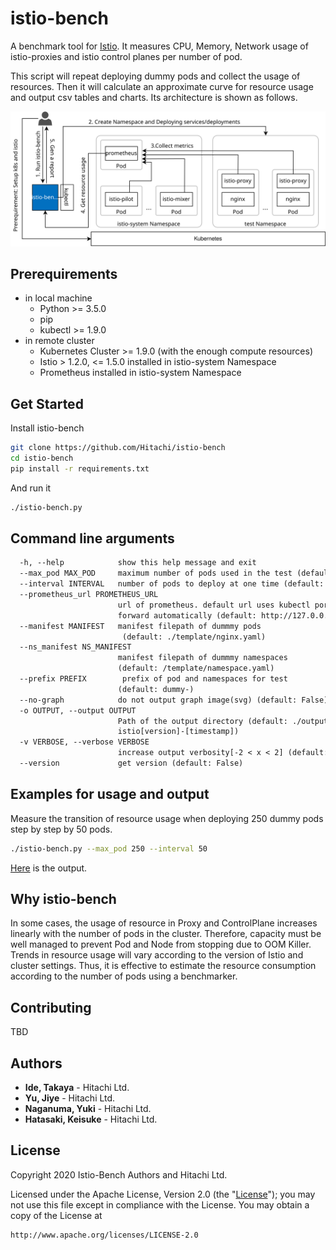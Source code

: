 # istio-bench

A benchmark tool for [Istio](https://github.com/istio/istio). It measures CPU, Memory, Network usage of istio-proxies and istio control planes per number of pod.

This script will repeat deploying dummy pods and collect the usage of resources. Then it will calculate an approximate curve for resource usage and output csv tables and charts. Its architecture is shown as follows.

![architecture](docs/images/istio-bench-arch.svg)

## Prerequirements

- in local machine
    - Python >= 3.5.0
    - pip
    - kubectl >= 1.9.0
- in remote cluster
    - Kubernetes Cluster >= 1.9.0 (with the enough compute resources)
    - Istio > 1.2.0, <= 1.5.0 installed in istio-system Namespace
    - Prometheus installed in istio-system Namespace

## Get Started

Install istio-bench

```sh
git clone https://github.com/Hitachi/istio-bench
cd istio-bench
pip install -r requirements.txt
```

And run it

```sh
./istio-bench.py
```

## Command line arguments

```txt
  -h, --help            show this help message and exit
  --max_pod MAX_POD     maximum number of pods used in the test (default: 500)
  --interval INTERVAL   number of pods to deploy at one time (default: 100)
  --prometheus_url PROMETHEUS_URL
                        url of prometheus. default url uses kubectl port-
                        forward automatically (default: http://127.0.0.1:9090)
  --manifest MANIFEST   manifest filepath of dummmy pods
                         (default: ./template/nginx.yaml)
  --ns_manifest NS_MANIFEST
                        manifest filepath of dummmy namespaces
                        (default: /template/namespace.yaml)
  --prefix PREFIX        prefix of pod and namespaces for test
                        (default: dummy-)
  --no-graph            do not output graph image(svg) (default: False)
  -o OUTPUT, --output OUTPUT
                        Path of the output directory (default: ./output-
                        istio[version]-[timestamp])
  -v VERBOSE, --verbose VERBOSE
                        increase output verbosity[-2 < x < 2] (default: 0)
  --version             get version (default: False)
```

## Examples for usage and output

Measure the transition of resource usage when deploying 250 dummy pods step by step by 50 pods.

```sh
./istio-bench.py --max_pod 250 --interval 50
```

[Here](./output_sample/report.md) is the output.

## Why istio-bench

In some cases, the usage of resource in Proxy and ControlPlane increases linearly with the number of pods in the cluster. Therefore, capacity must be well managed to prevent Pod and Node from stopping due to OOM Killer. Trends in resource usage will vary according to the version of Istio and cluster settings. Thus, it is effective to estimate the resource consumption according to the number of pods using a benchmarker.

## Contributing

TBD

## Authors

- **Ide, Takaya** - Hitachi Ltd.
- **Yu, Jiye** - Hitachi Ltd.
- **Naganuma, Yuki** - Hitachi Ltd.
- **Hatasaki, Keisuke** - Hitachi Ltd.

## License

Copyright 2020 Istio-Bench Authors and Hitachi Ltd.

Licensed under the Apache License, Version 2.0 (the "[License](./LICENSE)"); you may not use this file except in compliance with the License. You may obtain a copy of the License at

    http://www.apache.org/licenses/LICENSE-2.0

